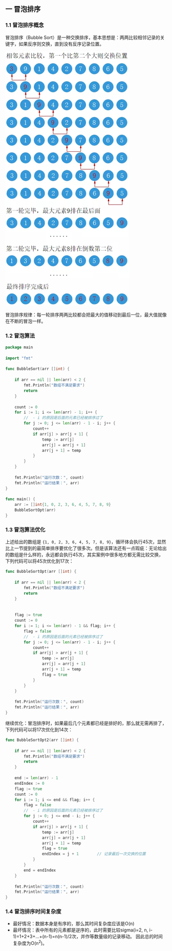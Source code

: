 ## 一 冒泡排序

### 1.1 冒泡排序概念

冒泡排序（Bubble Sort）是一种交换排序，基本思想是：两两比较相邻记录的关键字，如果反序则交换，直到没有反序记录位置。  

![](../images/algorithm/sort-01.png)

冒泡排序规律：每一轮排序两两比较都会把最大的值移动到最后一位，最大值就像在不断的冒泡一样。  

### 1.2 冒泡算法

```go
package main

import "fmt"

func BubbleSort(arr []int) {

	if arr == nil || len(arr) < 2 {
		fmt.Println("数组不满足要求")
		return
	}

	count := 0
	for i := 1; i <= len(arr) - 1; i++ {
		//  - i 的原因是后面的元素已经被排序过了
		for j := 0; j <= len(arr) - 1 - i; j++ {
			count++
			if arr[j] > arr[j + 1] {
				temp := arr[j]
				arr[j] = arr[j + 1]
				arr[j + 1] = temp
			}
		}
	}

	fmt.Println("运行次数：", count)
	fmt.Println("运行结果：", arr)
}

func main() {
	arr := []int{1, 0, 2, 3, 6, 4, 5, 7, 8, 9}
	BubbleSortOpt(arr)
}
```

### 1.3 冒泡算法优化

上述给出的数组是 `{1, 0, 2, 3, 6, 4, 5, 7, 8, 9}`，循环体会执行45次，显然比上一节提到的最简单排序要优化了很多次。但是该算法还有一点瑕疵：无论给出的数组是什么样的，永远都会执行45次，其实案例中很多地方都无需比较交换，下列代码可以将45次优化到17次：
```go
func BubbleSortOpt(arr []int) {

	if arr == nil || len(arr) < 2 {
		fmt.Println("数组不满足要求")
		return
	}


	flag := true
	count := 0
	for i := 1; i <= len(arr) - 1 && flag; i++ {
		flag = false
		//  - i 的原因是后面的元素已经被排序过了
		for j := 0; j <= len(arr) - 1 - i; j++ {
			count++
			if arr[j] > arr[j + 1] {
				temp := arr[j]
				arr[j] = arr[j + 1]
				arr[j + 1] = temp
				flag = true
			}
		}
	}

	fmt.Println("运行次数：", count)
	fmt.Println("运行结果：", arr)
}
```

继续优化：冒泡排序时，如果最后几个元素都已经是排好的，那么就无需再排了，下列代码可以将17次优化到14次：
```go
func BubbleSortOpt2(arr []int) {

	if arr == nil || len(arr) < 2 {
		fmt.Println("数组不满足要求")
		return
	}

	end := len(arr) - 1
	endIndex := 0
	flag := true
	count := 0
	for i := 1; i <= end && flag; i++ {
		flag = false
		//  - i 的原因是后面的元素已经被排序过了
		for j := 0; j <= end - i; j++ {
			count++
			if arr[j] > arr[j + 1] {
				temp := arr[j]
				arr[j] = arr[j + 1]
				arr[j + 1] = temp
				flag = true
				endIndex = j + 1		// 记录最后一次交换的位置
			}
		}
		end = endIndex
	}

	fmt.Println("运行次数：", count)
	fmt.Println("运行结果：", arr)
}
```

### 1.4 冒泡排序时间复杂度

- 最好情况：数据本身是有序的，那么其时间复杂度应该是O(n)
- 最坏情况：表中所有的元素都是逆序的，此时需要比较sigma(i=2, n, i-1)=1+2+3+...+(n-1)=n(n-1)/2次，并作等数量级的记录移动。 因此总的时间复杂度为O(n$^2$)。
